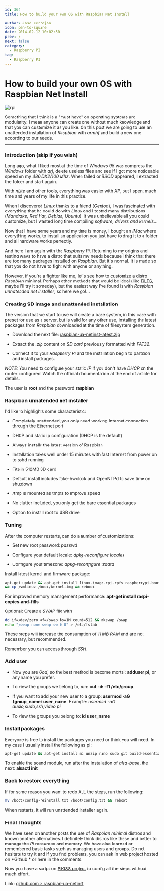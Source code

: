 ```yaml
---
id: 364
title: How to build your own OS with Raspbian Net Install

author: Jose Cerrejon
icon: pen-to-square
date: 2014-02-12 10:02:50
prev: /
next: false
category:
  - Raspberry PI
tag:
  - Raspberry PI
---
```


# How to build your own OS with Raspbian Net Install


![rpi](/images/minibian.jpg)

Something that I think is a "must have" on operating systems are modularity. I mean anyone can create one without much knowledge and that you can customize it as you like. On this post we are going to use an unattended installation of *Raspbian* with *armhf* and build a new one according to our needs.

- - -
###  Introduction (skip if you wish) 

Long ago, what I liked most at the time of *Windows 95* was compress the *Windows* folder with *arj*, delete useless files and see if I got more noticeable speed on my *486 DX2/100 Mhz*. When failed or *BSOD* appeared, I extracted the folder and start again.

With *nLite* and other tools, everything was easier with *XP*, but I spent much time and years of my life in this practice.

When I discovered *Linux* thanks to a friend (*Gentoo*), I was fascinated with everything that he could do with *Linux* and I tested many distributions (*Mandrake, Red Hat, Debian, Ubuntu*). It was unbelievable all you could customize, but I wasted long time compiling *software, drivers and kernels*...

Now that I have some years and my time is money, I bought an *iMac* where everything works, to install an application you just have to drag it to a folder and all hardware works perfectly.

And here I am again with the *Raspberry Pi*. Returning to my origins and testing ways to have a distro that suits my needs because I think that there are too many packages installed on *Raspbian*. But it's normal. It is made so that you do not have to fight with anyone or anything.

However, if you're a fighter like me, let's see how to customize a distro *Raspbian* minimal. Perhaps other methods that would be ideal (like [PiLFS](http://www.intestinate.com/pilfs/), maybe I'll try it someday), but the easiest way I've found is with *Raspbian unnatended net installer*, so here we go!...

###  Creating SD image and unattended installation 

The version that we start to use will create a base system, in this case with preset for use as a server, but is valid for any other use, installing the latest packages from *Raspbian* downloaded at the time of filesystem generation.

* Download the next file: [raspbian-ua-netinst-latest.zip](http://hifi.iki.fi/raspbian-ua-netinst/raspbian-ua-netinst-latest.zip)

* Extract the *.zip* content on *SD card* previously formatted with *FAT32*.

* Connect it to your *Raspberry Pi* and the installation begin to partition and install packages.

*NOTE:* You need to configure your static *IP* if you don't have *DHCP* on the router configured. Watch the official documentation at the end of article for details.

The user is **root** and the password **raspbian**

###  Raspbian unnatended net installer

I'd like to highlights some characteristic:

* Completely unattended, you only need working Internet connection through the Ethernet port

* DHCP and static ip configuration (DHCP is the default)

* Always installs the latest version of Raspbian

* Installation takes well under 15 minutes with fast Internet from power on to sshd running

* Fits in 512MB SD card

* Default install includes fake-hwclock and OpenNTPd to save time on shutdown

* /tmp is mounted as tmpfs to improve speed

* No clutter included, you only get the bare essential packages

* Option to install root to USB drive

###  Tuning

After the computer restarts, can do a number of customizations:

* Set new root password: *passwd*

* Configure your default locale: *dpkg-reconfigure locales*

* Configure your timezone: *dpkg-reconfigure tzdata*

Install latest kernel and firmware package:

```bash
apt-get update && apt-get install linux-image-rpi-rpfv raspberrypi-bootloader-nokernel
&& cp /vmlinuz /boot/kernel.img && reboot
```

For improved memory management performance: **apt-get install raspi-copies-and-fills**

Optional: Create a *SWAP* file with

```bash
dd if=/dev/zero of=/swap bs=1M count=512 && mkswap /swap
echo "/swap none swap sw 0 0" > /etc/fstab
```

These steps will increase the consumption of *11 MB RAM* and are not necessary, but recommended.

Remember you can access through *SSH*.

###  Add user

* Now you are *God*, so the best method is become mortal: **adduser pi**, or any name you prefer.

* To view the groups we belong to, run: **cut -d: -f1 /etc/group**. 

* If you want to add your new user to a group: **usermod -aG {group_name} user_name**. Example: *usermod -aG audio,sudo,ssh,video pi*

* To view the groups you belong to: **id user_name** 

###  Install packages

Everyone is free to install the packages you need or think you will need. In my case I usually install the following as pi:

```bash
apt-get update && apt-get install mc unzip nano sudo git build-essential alsa-base
```

To enable the sound module, run after the installation of *alsa-base*, the next: **alsactl init**

###  Back to restore everything 

If for some reason you want to redo ALL the steps, run the following:

```bash
mv /boot/config-reinstall.txt /boot/config.txt && reboot
```

When restarts, it will run unattended installer again. 

###  Final Thoughts

We have seen on another posts the use of *Raspbian minimal* distros and known another alternatives. I definitely think distros like these and better to manage the *Pi* resources and memory. We have also learned or remembered basic tasks such as managing users and groups. Do not hesitate to try it and if you find problems, you can ask in web project hosted on *Github * or here in the comments.

Now you have a script on [PiKISS project](https://github.com/jmcerrejon/PiKISS) to config all the steps without much effort.

Link: [github.com > raspbian-ua-netinst](https://github.com/hifi/raspbian-ua-netinst)
